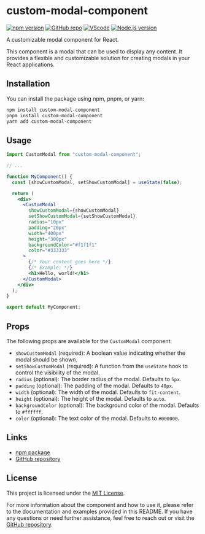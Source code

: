 # custom-modal-component

[![npm version](https://img.shields.io/npm/v/custom-modal-component.svg)](https://www.npmjs.com/package/custom-modal-component)
[![GitHub repo](https://img.shields.io/badge/GitHub-Repo-blue.svg)](https://github.com/Peallyz/Projet14_HRnet)
[![VScode](https://img.shields.io/badge/IDE-VScode-blue.svg)](https://code.visualstudio.com/)
[![Node.js version](https://img.shields.io/badge/Node.js-8.5.0-green.svg)](https://nodejs.org/)

A customizable modal component for React.

This component is a modal that can be used to display any content. It provides a flexible and customizable solution for creating modals in your React applications.

## Installation

You can install the package using npm, pnpm, or yarn:

```bash
npm install custom-modal-component
pnpm install custom-modal-component
yarn add custom-modal-component
```

## Usage

```jsx
import CustomModal from "custom-modal-component";

// ...

function MyComponent() {
  const [showCustomModal, setShowCustomModal] = useState(false);

  return (
    <div>
      <CustomModal
        showCustomModal={showCustomModal}
        setShowCustomModal={setShowCustomModal}
        radius="10px"
        padding="20px"
        width="400px"
        height="300px"
        backgroundColor="#f1f1f1"
        color="#333333"
      >
        {/* Your content goes here */}
        {/* Example: */}
        <h1>Hello, world!</h1>
      </CustomModal>
    </div>
  );
}

export default MyComponent;
```

## Props

The following props are available for the `CustomModal` component:

- `showCustomModal` (required): A boolean value indicating whether the modal should be shown.
- `setShowCustomModal` (required): A function from the `useState` hook to control the visibility of the modal.
- `radius` (optional): The border radius of the modal. Defaults to `5px`.
- `padding` (optional): The padding of the modal. Defaults to `40px`.
- `width` (optional): The width of the modal. Defaults to `fit-content`.
- `height` (optional): The height of the modal. Defaults to `auto`.
- `backgroundColor` (optional): The background color of the modal. Defaults to `#ffffff`.
- `color` (optional): The text color of the modal. Defaults to `#000000`.

## Links

- [npm package](https://www.npmjs.com/package/custom-modal-component)
- [GitHub repository](https://github.com/Peallyz/custom_modal_OCp14)

## License

This project is licensed under the [MIT License](LICENSE).

For more information about the component and how to use it, please refer to the documentation and examples provided in this README. If you have any questions or need further assistance, feel free to reach out or visit the [GitHub repository](https://github.com/Peallyz/custom_modal_OCp14).
